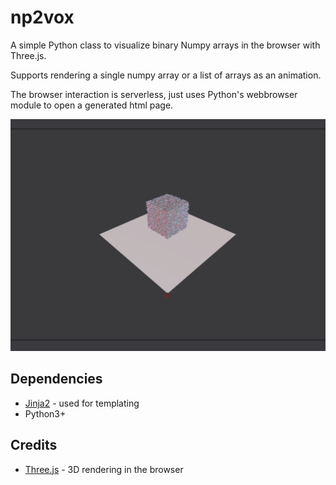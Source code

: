 # np2vox
A simple Python class to visualize binary Numpy arrays in the browser with Three.js.

Supports rendering a single numpy array or a list of arrays as an animation.

The browser interaction is serverless, just uses Python's webbrowser module to open a generated html page.

<img src="images/vox.png" >

## Dependencies
* [Jinja2](https://github.com/pallets/jinja) - used for templating
* Python3+

## Credits
* [Three.js](https://github.com/mrdoob/three.js/) - 3D rendering in the browser
